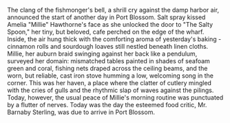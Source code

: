 The clang of the fishmonger's bell, a shrill cry against the damp harbor air, announced the start of another day in Port Blossom.  Salt spray kissed Amelia "Millie" Hawthorne's face as she unlocked the door to "The Salty Spoon," her tiny, but beloved, cafe perched on the edge of the wharf.  Inside, the air hung thick with the comforting aroma of yesterday's baking - cinnamon rolls and sourdough loaves still nestled beneath linen cloths.  Millie, her auburn braid swinging against her back like a pendulum, surveyed her domain: mismatched tables painted in shades of seafoam green and coral, fishing nets draped across the ceiling beams, and the worn, but reliable, cast iron stove humming a low, welcoming song in the corner. This was her haven, a place where the clatter of cutlery mingled with the cries of gulls and the rhythmic slap of waves against the pilings.  Today, however, the usual peace of Millie's morning routine was punctuated by a flutter of nerves. Today was the day the esteemed food critic, Mr. Barnaby Sterling, was due to arrive in Port Blossom.
